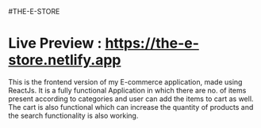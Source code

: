 

#THE-E-STORE
                                                                                
# Live Preview : https://the-e-store.netlify.app                                                                                

This is the frontend version of my E-commerce application, made using ReactJs. It is a fully functional Application in which there are no. of items present according to categories and user can add the items to cart as well. The cart is also functional which can increase the quantity of products and the search functionality is also working.
